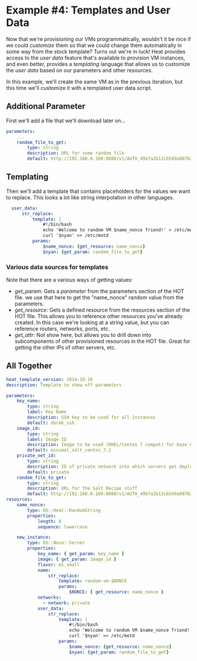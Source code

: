 # Example #4: Templates and User Data
Now that we're provisioning our VMs programmatically, wouldn't it be nice if
we could _customize_ them so that we could change them automatically in
some way from the stock template? Turns out we're in luck! Heat provides
access to the _user data_ feature that's available to provision VM instances,
and even better, provides a _templating_ language that allows us to
customize the _user data_ based on our parameters and other resources.

In this example, we'll create the same VM as in the previous iteration, but
this time we'll customize it with a templated user data script.

## Additional Parameter
First we'll add a file that we'll download later on...
```yaml
parameters:
    ...
    random_file_to_get:
        type: string
        description: URL for some random file
        default: http://192.168.0.160:8080/v1/AUTH_49b7a2b12cb549a88762b9f044bbabe7/saltstuff/nyan.txt

```

## Templating
Then we'll add a template that contains placeholders for the values we want
to replace. This looks a lot like string interpolation in other languages.

```yaml
  user_data:
      str_replace:
          template: |
              #!/bin/bash
              echo 'Welcome to random VM $name_nonce friend!' > /etc/motd
              curl '$nyan' >> /etc/motd
          params:
              $name_nonce: {get_resource: name_nonce}
              $nyan: {get_param: random_file_to_get}
```

### Various data sources for templates
Note that there are a various ways of getting values:

* *get_param*: Gets a _parameter_ from the parameters section of the HOT file.
  we use that here to get the "name_nonce" random value from the parameters.
* *get_resource*: Gets a defined resource from the resources section of the HOT
  file. This allows you to reference other resources you've already created. In
  this case we're looking at a string value, but you can reference routers,
  networks, ports, etc.
* *get_attr*: Not show here, but allows you to drill down into subcomponents
  of other provisioned resources in the HOT file. Great for getting the other
  IPs of other servers, etc.


## All Together
```yaml
heat_template_version: 2014-10-16
description: Template to show off parameters

parameters:
    key_name:
        type: string
        label: Key Name
        description: SSH key to be used for all instances
        default: derek_ssh
    image_id:
        type: string
        label: Image ID
        description: Image to be used (RHEL/Centos 7 compat) for base OS
        default: minimal_salt_centos_7.2
    private_net_id:
        type: string
        description: ID of private network into which servers get deployed
        default: private
    random_file_to_get:
        type: string
        description: URL for the Salt Recipe stuff
        default: http://192.168.0.160:8080/v1/AUTH_49b7a2b12cb549a88762b9f044bbabe7/saltstuff/nyan.txt
resources:
    name_nonce:
        type: OS::Heat::RandomString
        properties:
            length: 8
            sequence: lowercase

    new_instance:
        type: OS::Nova::Server
        properties:
            key_name: { get_param: key_name }
            image: { get_param: image_id }
            flavor: m1.small
            name:
                str_replace:
                    template: random-vm-$NONCE
                    params:
                        $NONCE: { get_resource: name_nonce }
            networks:
              - network: private
            user_data:
                str_replace:
                    template: |
                        #!/bin/bash
                        echo 'Welcome to random VM $name_nonce friend!' > /etc/motd
                        curl '$nyan' >> /etc/motd
                    params:
                        $name_nonce: {get_resource: name_nonce}
                        $nyan: {get_param: random_file_to_get}

```
